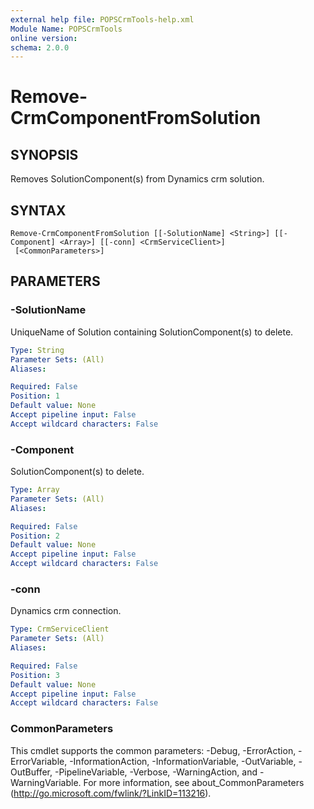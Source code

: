 ```yaml
---
external help file: POPSCrmTools-help.xml
Module Name: POPSCrmTools
online version:
schema: 2.0.0
---
```


# Remove-CrmComponentFromSolution

## SYNOPSIS
Removes SolutionComponent(s) from Dynamics crm solution.

## SYNTAX

```
Remove-CrmComponentFromSolution [[-SolutionName] <String>] [[-Component] <Array>] [[-conn] <CrmServiceClient>]
 [<CommonParameters>]
```

## PARAMETERS

### -SolutionName
UniqueName of Solution containing SolutionComponent(s) to delete.

```yaml
Type: String
Parameter Sets: (All)
Aliases:

Required: False
Position: 1
Default value: None
Accept pipeline input: False
Accept wildcard characters: False
```

### -Component
SolutionComponent(s) to delete.

```yaml
Type: Array
Parameter Sets: (All)
Aliases:

Required: False
Position: 2
Default value: None
Accept pipeline input: False
Accept wildcard characters: False
```

### -conn
Dynamics crm connection.

```yaml
Type: CrmServiceClient
Parameter Sets: (All)
Aliases:

Required: False
Position: 3
Default value: None
Accept pipeline input: False
Accept wildcard characters: False
```

### CommonParameters
This cmdlet supports the common parameters: -Debug, -ErrorAction, -ErrorVariable, -InformationAction, -InformationVariable, -OutVariable, -OutBuffer, -PipelineVariable, -Verbose, -WarningAction, and -WarningVariable.
For more information, see about_CommonParameters (http://go.microsoft.com/fwlink/?LinkID=113216).